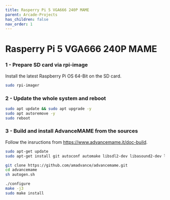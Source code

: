 ```yaml
---
title: Rasperry Pi 5 VGA666 240P MAME
parent: Arcade-Projects
has_children: false
nav_order: 1
---
```


# Rasperry Pi 5 VGA666 240P MAME

### 1 - Prepare SD card via rpi-image
Install the latest Raspberry Pi OS 64-Bit on the SD card.
```bash
sudo rpi-imager
```

### 2 - Update the whole system and reboot
```bash
sudo apt update && sudo apt upgrade -y
sudo apt autoremove -y
sudo reboot
```

### 3 - Build and install AdvanceMAME from the sources
Follow the insructions from https://www.advancemame.it/doc-build.
```bash
sudo apt-get update
sudo apt-get install git autoconf automake libsdl2-dev libasound2-dev libfreetype6-dev zlib1g-dev libexpat1-dev libslang2-dev libncurses5-dev
```

```bash
git clone https://github.com/amadvance/advancemame.git
cd advancemame
sh autogen.sh
```

```bash
./configure
make -j3
sudo make install 
```




